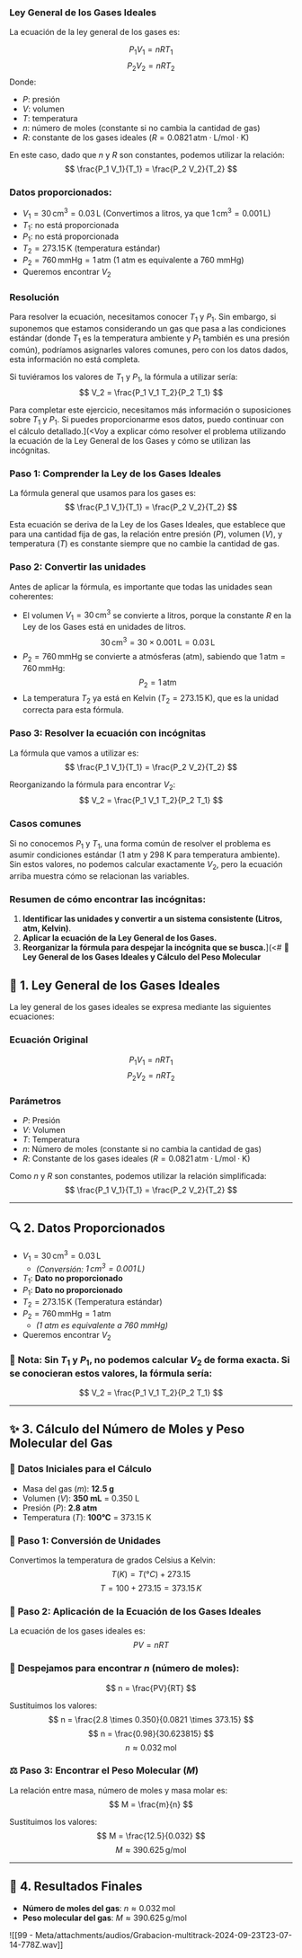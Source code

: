### **Ley General de los Gases Ideales**

La ecuación de la ley general de los gases es:

$$ P_1 V_1 = nRT_1 $$
$$ P_2 V_2 = nRT_2 $$
Donde:
- $P$: presión
- $V$: volumen
- $T$: temperatura
- $n$: número de moles (constante si no cambia la cantidad de gas)
- $R$: constante de los gases ideales ($R = 0.0821 \, \text{atm} \cdot \text{L} / \text{mol} \cdot \text{K}$)

En este caso, dado que $n$ y $R$ son constantes, podemos utilizar la relación:
$$ \frac{P_1 V_1}{T_1} = \frac{P_2 V_2}{T_2} $$


### **Datos proporcionados:**
- $V_1 = 30 \, \text{cm}^3 = 0.03 \, \text{L}$ (Convertimos a litros, ya que $1 \, \text{cm}^3 = 0.001 \, \text{L}$)
- $T_1$: no está proporcionada
- $P_1$: no está proporcionada
- $T_2 = 273.15 \, \text{K}$ (temperatura estándar)
- $P_2 = 760 \, \text{mmHg} = 1 \, \text{atm}$ (1 atm es equivalente a 760 mmHg)
- Queremos encontrar $V_2$

### **Resolución**
Para resolver la ecuación, necesitamos conocer $T_1$ y $P_1$. Sin embargo, si suponemos que estamos considerando un gas que pasa a las condiciones estándar (donde $T_1$ es la temperatura ambiente y $P_1$ también es una presión común), podríamos asignarles valores comunes, pero con los datos dados, esta información no está completa.

Si tuviéramos los valores de $T_1$ y $P_1$, la fórmula a utilizar sería:
$$ V_2 = \frac{P_1 V_1 T_2}{P_2 T_1} $$

Para completar este ejercicio, necesitamos más información o suposiciones sobre $T_1$ y $P_1$. Si puedes proporcionarme esos datos, puedo continuar con el cálculo detallado.](<Voy a explicar cómo resolver el problema utilizando la ecuación de la Ley General de los Gases y cómo se utilizan las incógnitas.

### **Paso 1: Comprender la Ley de los Gases Ideales**
La fórmula general que usamos para los gases es:
$$ \frac{P_1 V_1}{T_1} = \frac{P_2 V_2}{T_2} $$

Esta ecuación se deriva de la Ley de los Gases Ideales, que establece que para una cantidad fija de gas, la relación entre presión ($P$), volumen ($V$), y temperatura ($T$) es constante siempre que no cambie la cantidad de gas.

### **Paso 2: Convertir las unidades**
Antes de aplicar la fórmula, es importante que todas las unidades sean coherentes:
- El volumen $V_1 = 30 \, \text{cm}^3$ se convierte a litros, porque la constante $R$ en la Ley de los Gases está en unidades de litros. 
$$ 
  30 \, \text{cm}^3 = 30 \times 0.001 \, \text{L} = 0.03 \, \text{L}
  $$
- $P_2 = 760 \, \text{mmHg}$ se convierte a atmósferas (atm), sabiendo que $1 \, \text{atm} = 760 \, \text{mmHg}$:
  $$
  P_2 = 1 \, \text{atm}
  $$
- La temperatura $T_2$ ya está en Kelvin ($T_2 = 273.15 \, \text{K}$), que es la unidad correcta para esta fórmula.

### **Paso 3: Resolver la ecuación con incógnitas**

La fórmula que vamos a utilizar es:
$$ \frac{P_1 V_1}{T_1} = \frac{P_2 V_2}{T_2} $$

Reorganizando la fórmula para encontrar $V_2$:
$$ V_2 = \frac{P_1 V_1 T_2}{P_2 T_1} $$

### **Casos comunes**
Si no conocemos $P_1$ y $T_1$, una forma común de resolver el problema es asumir condiciones estándar (1 atm y 298 K para temperatura ambiente). Sin estos valores, no podemos calcular exactamente $V_2$, pero la ecuación arriba muestra cómo se relacionan las variables.


### **Resumen de cómo encontrar las incógnitas:**
1. **Identificar las unidades y convertir a un sistema consistente (Litros, atm, Kelvin)**.
2. **Aplicar la ecuación de la Ley General de los Gases.**
3. **Reorganizar la fórmula para despejar la incógnita que se busca.**](<# 🧪 **Ley General de los Gases Ideales y Cálculo del Peso Molecular**

## 🌟 **1. Ley General de los Gases Ideales**
La ley general de los gases ideales se expresa mediante las siguientes ecuaciones:

### Ecuación Original
$$ P_1 V_1 = nRT_1 $$
$$ P_2 V_2 = nRT_2 $$

### Parámetros
- $P$: Presión
- $V$: Volumen
- $T$: Temperatura
- $n$: Número de moles (constante si no cambia la cantidad de gas)
- $R$: Constante de los gases ideales ($R = 0.0821 \, \text{atm} \cdot \text{L} / \text{mol} \cdot \text{K}$)

Como $n$ y $R$ son constantes, podemos utilizar la relación simplificada:
$$ \frac{P_1 V_1}{T_1} = \frac{P_2 V_2}{T_2} $$

---

## 🔍 **2. Datos Proporcionados**
- $V_1 = 30 \, \text{cm}^3 = 0.03 \, \text{L}$ 
  - *(Conversión: $1 \, \text{cm}^3 = 0.001 \, \text{L}$)*
- $T_1$: **Dato no proporcionado**
- $P_1$: **Dato no proporcionado**
- $T_2 = 273.15 \, \text{K}$ (Temperatura estándar)
- $P_2 = 760 \, \text{mmHg} = 1 \, \text{atm}$ 
  - *(1 atm es equivalente a 760 mmHg)*
- Queremos encontrar $V_2$

### 📌 **Nota:** Sin $T_1$ y $P_1$, no podemos calcular $V_2$ de forma exacta. Si se conocieran estos valores, la fórmula sería:
$$ V_2 = \frac{P_1 V_1 T_2}{P_2 T_1} $$

---

## ✨ **3. Cálculo del Número de Moles y Peso Molecular del Gas**

### 🔎 **Datos Iniciales para el Cálculo**
- Masa del gas ($m$): **12.5 g**
- Volumen ($V$): **350 mL** = 0.350 L
- Presión ($P$): **2.8 atm**
- Temperatura ($T$): **100°C** = 373.15 K

### 🧮 **Paso 1: Conversión de Unidades**
Convertimos la temperatura de grados Celsius a Kelvin:
$$ T(K) = T(°C) + 273.15 $$
$$ T = 100 + 273.15 = 373.15 \, K $$

### 📐 **Paso 2: Aplicación de la Ecuación de los Gases Ideales**
La ecuación de los gases ideales es:
$$ PV = nRT $$

### 🔑 **Despejamos para encontrar $n$ (número de moles):**
$$ n = \frac{PV}{RT} $$

Sustituimos los valores:
$$ n = \frac{2.8 \times 0.350}{0.0821 \times 373.15} $$
$$ n = \frac{0.98}{30.623815} $$
$$ n \approx 0.032 \, \text{mol} $$

### ⚖️ **Paso 3: Encontrar el Peso Molecular ($M$)**
La relación entre masa, número de moles y masa molar es:
$$ M = \frac{m}{n} $$

Sustituimos los valores:
$$ M = \frac{12.5}{0.032} $$
$$ M \approx 390.625 \, \text{g/mol} $$

---

## 🎯 **4. Resultados Finales**
- **Número de moles del gas**: $n \approx 0.032 \, \text{mol}$
- **Peso molecular del gas**: $M \approx 390.625 \, \text{g/mol}$


![[99 - Meta/attachments/audios/Grabacion-multitrack-2024-09-23T23-07-14-778Z.wav]]

